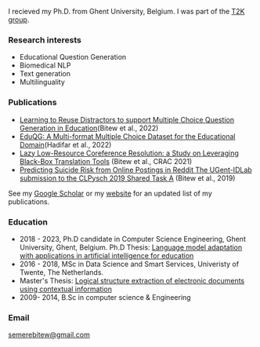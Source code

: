 
I recieved my Ph.D. from Ghent University, Belgium. 
I was part of the [T2K group](https://ugentt2k.github.io/). 

### Research interests
- Educational Question Generation
- Biomedical NLP
- Text generation
- Multilinguality

### Publications
- [Learning to Reuse Distractors to support Multiple Choice Question Generation in Education](https://arxiv.org/abs/2210.13964)(Bitew et al., 2022)
- [EduQG: A Multi-format Multiple Choice Dataset for the Educational Domain](https://arxiv.org/abs/2210.13964)(Hadifar et al., 2022)
- [Lazy Low-Resource Coreference Resolution: a Study on Leveraging Black-Box Translation Tools](https://aclanthology.org/2021.crac-1.6) (Bitew et al., CRAC 2021)
- [Predicting Suicide Risk from Online Postings in Reddit The UGent-IDLab submission to the CLPysch 2019 Shared Task A](https://aclanthology.org/W19-3019) (Bitew et al., 2019)

See my [Google Scholar](https://scholar.google.com/citations?user=hreGYC4AAAAJ&hl=en) or my [website](https://semerekiros.github.io/) for an updated list of my publications. 

### Education
- 2018 - 2023, Ph.D candidate in Computer Science Engineering, Ghent University, Ghent, Belgium. Ph.D Thesis: [Language model adaptation with applications in artificial intelligence for education
](https://biblio.ugent.be/publication/01HQT3DY7CBECQVPBMY7376K3S)
- 2016 - 2018, MSc in Data Science and Smart Services, Univeristy of Twente, The Netherlands. 
-  Master's Thesis: [Logical structure extraction of electronic documents using contextual information](http://essay.utwente.nl/76427/1/BITEW_MA_EEMCS.pdf)
- 2009- 2014, B.Sc in computer science & Engineering 


### Email
semerebitew@gmail.com

